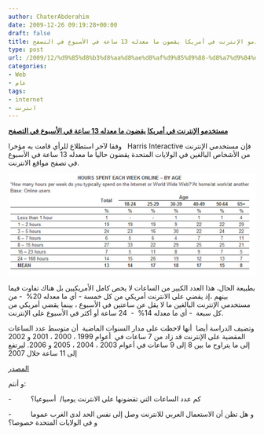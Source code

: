 ```yaml
---
author: ChaterAbderahim
date: 2009-12-26 09:19:28+00:00
draft: false
title: مستخدمو الإنترنت في أمريكا يقضون ما معدله 13 ساعة في الأسبوع في التصفح
type: post
url: /2009/12/%d9%85%d8%b3%d8%aa%d8%ae%d8%af%d9%85%d9%88-%d8%a7%d9%84%d8%a5%d9%86%d8%aa%d8%b1%d9%86%d8%aa-%d9%81%d9%8a-%d8%a3%d9%85%d8%b1%d9%8a%d9%83%d8%a7-%d9%8a%d9%82%d8%b6%d9%88%d9%86-%d9%85%d8%a7-%d9%85%d8%b9/
categories:
- Web
- عام
tags:
- internet
- انترنت
---
```


[**مستخدمو الإنترنت في أمريكا يقضون ما معدله 13 ساعة في الأسبوع في التصفح**](https://www.it-scoop.com/2009/12/%d9%85%d8%b3%d8%aa%d8%ae%d8%af%d9%85%d9%88-%d8%a7%d9%84%d8%a5%d9%86%d8%aa%d8%b1%d9%86%d8%aa-%d9%81%d9%8a-%d8%a3%d9%85%d8%b1%d9%8a%d9%83%d8%a7-%d9%8a%d9%82%d8%b6%d9%88%d9%86-%d9%85%d8%a7-%d9%85%d8%b9/)


وفقا لآخر استطلاع للرأي قامت به مؤخرا   Harris Interactive فإن مستخدمي الإنترنت من الأشخاص البالغين في الولايات المتحدة يقضون حاليا ما معدله 13 ساعة في الأسبوع في تصفح مواقع الانترنت.

[![](hours_online.jpg)
](https://www.it-scoop.com/2009/12/%d9%85%d8%b3%d8%aa%d8%ae%d8%af%d9%85%d9%88-%d8%a7%d9%84%d8%a5%d9%86%d8%aa%d8%b1%d9%86%d8%aa-%d9%81%d9%8a-%d8%a3%d9%85%d8%b1%d9%8a%d9%83%d8%a7-%d9%8a%d9%82%d8%b6%d9%88%d9%86-%d9%85%d8%a7-%d9%85%d8%b9/)

بطبيعة الحال، هذا العدد الكبير من الساعات لا يخص كامل الأمريكيين بل هناك تفاوت فيما بينهم ،إذ يقضي على الانترنت أمريكي من كل خمسة - أي ما معدله 20%  - من مستخدمي الإنترنت البالغين ما لا يقل عن ساعتين في الأسبوع ، بينما يقضي أمريكي من كل سبعة  - أي ما معدله 14%  -  24 ساعة أو أكثر في الأسبوع على الإنترنت.

وتضيف الدراسة أيضا  أنها لاحظت على مدار السنوات الماضية  أن متوسط عدد الساعات المقضية على الإنترنت قد زاد من 7 ساعات في  أعوام 1999 ، 2000 ، 2001 و 2002  إلى ما يتراوح ما بين 8 إلى 9 ساعات في أعوام 2003 ، 2004 ، 2005 و 2006. ليرتفع إلى 11 ساعة خلال 2007

[المصدر](http://news.harrisinteractive.com/profiles/investor/ResLibraryView.asp?BzID=1963&ResLibraryID=35164&Category=1777)

و أنتم:

-          كم عدد الساعات التي تقضونها على الانترنت يوميا/  أسبوعيا؟

-          و هل تظن أن الاستعمال العربي للانترنت وصل إلى نفس الحد لدى الغرب عموما و في الولايات المتحدة خصوصا؟
